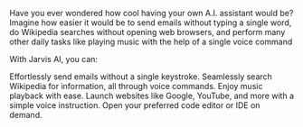Have you ever wondered how cool having your own A.I. assistant would be? Imagine how easier it would be to send emails without typing a single word, do Wikipedia searches without opening web browsers, and perform many other daily tasks like playing music with the help of a single voice command

 With Jarvis AI, you can:
 
Effortlessly send emails without a single keystroke.
Seamlessly search Wikipedia for information, all through voice commands.
Enjoy music playback with ease.
Launch websites like Google, YouTube, and more with a simple voice instruction.
Open your preferred code editor or IDE on demand.
